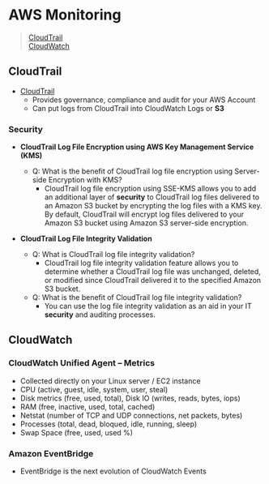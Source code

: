 # AWS Monitoring
> [CloudTrail](#CloudTrail)  
> [CloudWatch](#CloudWatch)


## CloudTrail
- [CloudTrail](https://aws.amazon.com/ko/cloudtrail/faqs/?nc1=h_ls)
    - Provides governance, compliance and audit for your AWS Account
    - Can put logs from CloudTrail into CloudWatch Logs or **S3**
### Security
- **CloudTrail Log File Encryption using AWS Key Management Service (KMS)**
    - Q: What is the benefit of CloudTrail log file encryption using Server-side Encryption with KMS?
        - CloudTrail log file encryption using SSE-KMS allows you to add an additional layer of **security** to CloudTrail log files delivered to an Amazon S3 bucket by encrypting the log files with a KMS key. By default, CloudTrail will encrypt log files delivered to your Amazon S3 bucket using Amazon S3 server-side encryption.

- **CloudTrail Log File Integrity Validation**
    - Q: What is CloudTrail log file integrity validation?
        - CloudTrail log file integrity validation feature allows you to determine whether a CloudTrail log file was unchanged, deleted, or modified since CloudTrail delivered it to the specified Amazon S3 bucket.
    - Q: What is the benefit of CloudTrail log file integrity validation?
        - You can use the log file integrity validation as an aid in your IT **security** and auditing processes.

## CloudWatch
### CloudWatch Unified Agent – Metrics
- Collected directly on your Linux server / EC2 instance
- CPU (active, guest, idle, system, user, steal)
- Disk metrics (free, used, total), Disk IO (writes, reads, bytes, iops)
- RAM (free, inactive, used, total, cached)
- Netstat (number of TCP and UDP connections, net packets, bytes)
- Processes (total, dead, bloqued, idle, running, sleep)
- Swap Space (free, used, used %)

### Amazon EventBridge
- EventBridge is the next evolution of CloudWatch Events